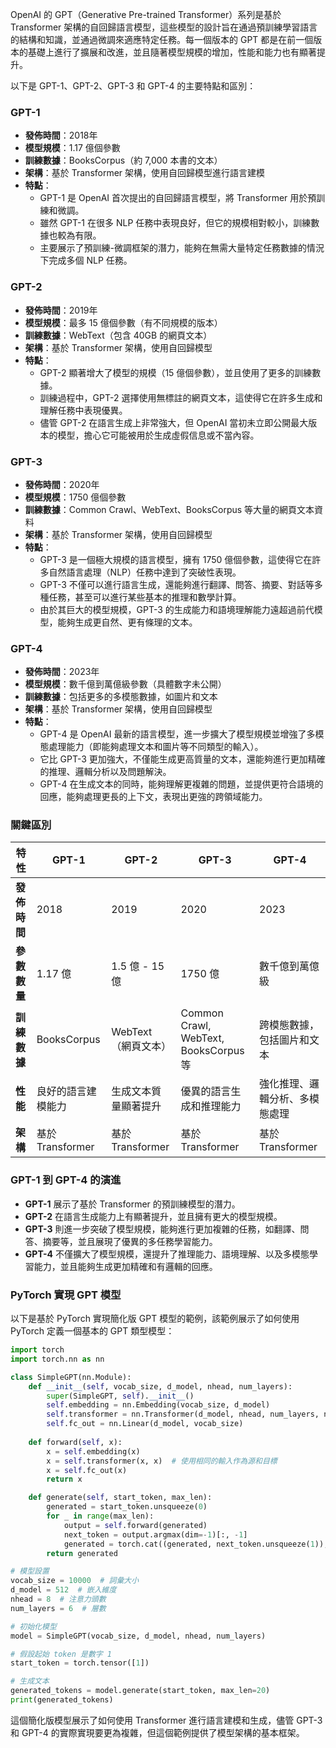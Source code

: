 OpenAI 的 GPT（Generative Pre-trained Transformer）系列是基於 Transformer 架構的自回歸語言模型，這些模型的設計旨在通過預訓練學習語言的結構和知識，並通過微調來適應特定任務。每一個版本的 GPT 都是在前一個版本的基礎上進行了擴展和改進，並且隨著模型規模的增加，性能和能力也有顯著提升。

以下是 GPT-1、GPT-2、GPT-3 和 GPT-4 的主要特點和區別：

### GPT-1
- **發佈時間**：2018年
- **模型規模**：1.17 億個參數
- **訓練數據**：BooksCorpus（約 7,000 本書的文本）
- **架構**：基於 Transformer 架構，使用自回歸模型進行語言建模
- **特點**：
  - GPT-1 是 OpenAI 首次提出的自回歸語言模型，將 Transformer 用於預訓練和微調。
  - 雖然 GPT-1 在很多 NLP 任務中表現良好，但它的規模相對較小，訓練數據也較為有限。
  - 主要展示了預訓練-微調框架的潛力，能夠在無需大量特定任務數據的情況下完成多個 NLP 任務。

### GPT-2
- **發佈時間**：2019年
- **模型規模**：最多 15 億個參數（有不同規模的版本）
- **訓練數據**：WebText（包含 40GB 的網頁文本）
- **架構**：基於 Transformer 架構，使用自回歸模型
- **特點**：
  - GPT-2 顯著增大了模型的規模（15 億個參數），並且使用了更多的訓練數據。
  - 訓練過程中，GPT-2 選擇使用無標註的網頁文本，這使得它在許多生成和理解任務中表現優異。
  - 儘管 GPT-2 在語言生成上非常強大，但 OpenAI 當初未立即公開最大版本的模型，擔心它可能被用於生成虛假信息或不當內容。

### GPT-3
- **發佈時間**：2020年
- **模型規模**：1750 億個參數
- **訓練數據**：Common Crawl、WebText、BooksCorpus 等大量的網頁文本資料
- **架構**：基於 Transformer 架構，使用自回歸模型
- **特點**：
  - GPT-3 是一個極大規模的語言模型，擁有 1750 億個參數，這使得它在許多自然語言處理（NLP）任務中達到了突破性表現。
  - GPT-3 不僅可以進行語言生成，還能夠進行翻譯、問答、摘要、對話等多種任務，甚至可以進行某些基本的推理和數學計算。
  - 由於其巨大的模型規模，GPT-3 的生成能力和語境理解能力遠超過前代模型，能夠生成更自然、更有條理的文本。

### GPT-4
- **發佈時間**：2023年
- **模型規模**：數千億到萬億級參數（具體數字未公開）
- **訓練數據**：包括更多的多模態數據，如圖片和文本
- **架構**：基於 Transformer 架構，使用自回歸模型
- **特點**：
  - GPT-4 是 OpenAI 最新的語言模型，進一步擴大了模型規模並增強了多模態處理能力（即能夠處理文本和圖片等不同類型的輸入）。
  - 它比 GPT-3 更加強大，不僅能生成更高質量的文本，還能夠進行更加精確的推理、邏輯分析以及問題解決。
  - GPT-4 在生成文本的同時，能夠理解更複雜的問題，並提供更符合語境的回應，能夠處理更長的上下文，表現出更強的跨領域能力。

### 關鍵區別

| 特性             | GPT-1                         | GPT-2                         | GPT-3                         | GPT-4                        |
|------------------|------------------------------|------------------------------|------------------------------|-----------------------------|
| **發佈時間**     | 2018                         | 2019                         | 2020                         | 2023                        |
| **參數數量**     | 1.17 億                      | 1.5 億 - 15 億               | 1750 億                      | 數千億到萬億級              |
| **訓練數據**     | BooksCorpus                   | WebText（網頁文本）          | Common Crawl, WebText, BooksCorpus 等 | 跨模態數據，包括圖片和文本 |
| **性能**         | 良好的語言建模能力           | 生成文本質量顯著提升        | 優異的語言生成和推理能力    | 強化推理、邏輯分析、多模態處理 |
| **架構**         | 基於 Transformer              | 基於 Transformer              | 基於 Transformer              | 基於 Transformer            |

### GPT-1 到 GPT-4 的演進

- **GPT-1** 展示了基於 Transformer 的預訓練模型的潛力。
- **GPT-2** 在語言生成能力上有顯著提升，並且擁有更大的模型規模。
- **GPT-3** 則進一步突破了模型規模，能夠進行更加複雜的任務，如翻譯、問答、摘要等，並且展現了優異的多任務學習能力。
- **GPT-4** 不僅擴大了模型規模，還提升了推理能力、語境理解、以及多模態學習能力，並且能夠生成更加精確和有邏輯的回應。

### PyTorch 實現 GPT 模型

以下是基於 PyTorch 實現簡化版 GPT 模型的範例，該範例展示了如何使用 PyTorch 定義一個基本的 GPT 類型模型：

```python
import torch
import torch.nn as nn

class SimpleGPT(nn.Module):
    def __init__(self, vocab_size, d_model, nhead, num_layers):
        super(SimpleGPT, self).__init__()
        self.embedding = nn.Embedding(vocab_size, d_model)
        self.transformer = nn.Transformer(d_model, nhead, num_layers, num_layers)
        self.fc_out = nn.Linear(d_model, vocab_size)
    
    def forward(self, x):
        x = self.embedding(x)
        x = self.transformer(x, x)  # 使用相同的輸入作為源和目標
        x = self.fc_out(x)
        return x

    def generate(self, start_token, max_len):
        generated = start_token.unsqueeze(0)
        for _ in range(max_len):
            output = self.forward(generated)
            next_token = output.argmax(dim=-1)[:, -1]
            generated = torch.cat((generated, next_token.unsqueeze(1)), dim=1)
        return generated

# 模型設置
vocab_size = 10000  # 詞彙大小
d_model = 512  # 嵌入維度
nhead = 8  # 注意力頭數
num_layers = 6  # 層數

# 初始化模型
model = SimpleGPT(vocab_size, d_model, nhead, num_layers)

# 假設起始 token 是數字 1
start_token = torch.tensor([1])

# 生成文本
generated_tokens = model.generate(start_token, max_len=20)
print(generated_tokens)
```

這個簡化版模型展示了如何使用 Transformer 進行語言建模和生成，儘管 GPT-3 和 GPT-4 的實際實現要更為複雜，但這個範例提供了模型架構的基本框架。